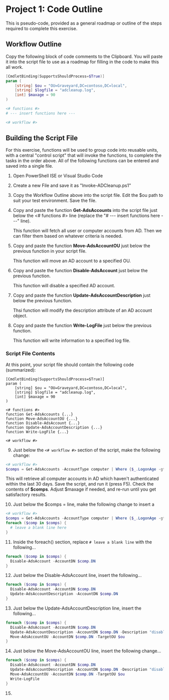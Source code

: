 # Project 1: Code Outline

This is pseudo-code, provided as a general roadmap or outline of the steps required to complete this exercise.

## Workflow Outline

Copy the following block of code comments to the Clipboard.  You will paste it into the script file to use as a roadmap for filling in the code to make this all work.

```powershell
[CmdletBinding(SupportsShouldProcess=$True)]
param (
    [string] $ou = "OU=Graveyard,DC=contoso,DC=local",
    [string] $logfile = "adcleanup.log",
    [int] $maxage = 90
)

<# functions #>
# --- insert functions here ---

<# workflow #>

```

## Building the Script File

For this exercise, functions will be used to group code into reusable units, with a central "control script" that will invoke the functions, to complete the tasks in the order above.  All of the following functions can be entered and saved into a single file.

1. Open PowerShell ISE or Visual Studio Code

2. Create a new File and save it as "Invoke-ADCleanup.ps1"

3. Copy the Workflow Outline above into the script file.  Edit the $ou path to suit your test environment.  Save the file.

4. Copy and paste the function **Get-AdsAccounts** into the script file just below the <# functions #> line (replace the "# --- insert functions here ---" line).
   
   This function will fetch all user or computer accounts from AD.  Then we can filter them based on whatever criteria is needed.

5. Copy and paste the function **Move-AdsAccountOU** just below the previous function in your script file.

   This function will move an AD account to a specified OU.

6. Copy and paste the function **Disable-AdsAccount** just below the previous function.

   This function will disable a specified AD account.

7. Copy and paste the function **Update-AdsAccountDescription** just below the previous function.

   Thsi function will modify the description attribute of an AD account object.

8. Copy and paste the function **Write-LogFile** just below the previous function.

   This function will write information to a specified log file.

### Script File Contents

At this point, your script file should contain the following code (summarized):

```
[CmdletBinding(SupportsShouldProcess=$True)]
param (
    [string] $ou = "OU=Graveyard,DC=contoso,DC=local",
    [string] $logfile = "adcleanup.log",
    [int] $maxage = 90
)

<# functions #>
function Get-AdsAccounts {...}
function Move-AdsAccountOU {...}
function Disable-AdsAccount {...}
function Update-AdsAccountDescription {...}
function Write-LogFile {...}

<# workflow #>
```

9. Just below the ```<# workflow #>``` section of the script, make the following change:

```powershell
<# workflow #>
$comps = Get-AdsAccounts -AccountType computer | Where {$_.LogonAge -gt $maxage}
```
This will retrieve all computer accounts in AD which haven't authenticated within the last 30 days.  Save the script, and run it (press F5).  Check the contents of **$comps**.  Adjust $maxage if needed, and re-run until you get satisfactory results.

10. Just below the $comps = line, make the following change to insert a 

```powershell
<# workflow #>
$comps = Get-AdsAccounts -AccountType computer | Where {$_.LogonAge -gt 30}
foreach ($comp in $comps) {
  # leave a blank line here
}
```

11. Inside the foreach() section, replace ```# leave a blank line``` with the following...

```powershell
foreach ($comp in $comps) {
  Disable-AdsAccount -AccountDN $comp.DN
}
```

12. Just below the Disable-AdsAccount line, insert the following...

```powershell
foreach ($comp in $comps) {
  Disable-AdsAccount -AccountDN $comp.DN
  Update-AdsAccountDescription -AccountDN $comp.DN
}
```

13. Just below the Update-AdsAccountDescription line, insert the following...

```powershell
foreach ($comp in $comps) {
  Disable-AdsAccount -AccountDN $comp.DN
  Update-AdsAccountDescription -AccountDN $comp.DN -Description "disabled $(Get-Date) by $($env:USERNAME)"
  Move-AdsAccountOU -AccountDN $comp.DN -TargetOU $ou
}
```

14. Just below the Move-AdsAccountOU line, insert the following change...

```powershell
foreach ($comp in $comps) {
  Disable-AdsAccount -AccountDN $comp.DN
  Update-AdsAccountDescription -AccountDN $comp.DN -Description "disabled $(Get-Date) by $($env:USERNAME)"
  Move-AdsAccountOU -AccountDN $comp.DN -TargetOU $ou
  Write-LogFile
}
```

15. 
